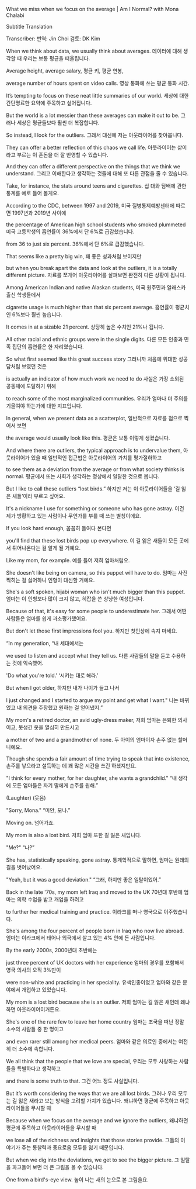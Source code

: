 What we miss when we focus on the average | Am I Normal? with Mona Chalabi

Subtitle	Translation

Transcriber:	번역: Jin Choi 검토: DK Kim

When we think about data, we usually think about averages.	데이터에 대해 생각할 때 우리는 보통 평균을 떠올립니다.

Average height, average salary,	평균 키, 평균 연봉,

average number of hours spent on video calls.	영상 통화에 쓰는 평균 통화 시간.

It’s tempting to focus on these neat little summaries of our world.	세상에 대한 간단명료한 요약에 주목하고 싶어집니다.

But the world is a lot messier than these averages can make it out to be.	그러나 세상은 평균들보다 훨씬 더 복잡합니다.

So instead, I look for the outliers.	그래서 대신에 저는 아웃라이어를 찾아봅니다.

They can offer a better reflection of this chaos we call life.	아웃라이어는 삶이라고 부르는 이 혼돈을 더 잘 반영할 수 있습니다.

And they can offer a different perspective on the things that we think we understand.	그리고 이해한다고 생각하는 것들에 대해 또 다른 관점을 줄 수 있습니다.

Take, for instance, the stats around teens and cigarettes.	십 대와 담배에 관한 통계를 예로 들어 볼게요.

According to the CDC, between 1997 and 2019,	미국 질병통제예방센터에 따르면 1997년과 2019년 사이에

the percentage of American high school students who smoked plummeted	미국 고등학생의 흡연률이 36%에서 단 6%로 급감했습니다.

from 36 to just six percent.	36%에서 단 6%로 급감했습니다.

That seems like a pretty big win,	꽤 좋은 성과처럼 보이지만

but when you break apart the data and look at the outliers, it is a totally different picture.	자료를 쪼개어 아웃라이어를 살펴보면 완전히 다른 상황이 됩니다.

Among American Indian and native Alaskan students,	미국 원주민과 알래스카 출신 학생들에서

cigarette usage is much higher than that six percent average.	흡연률이 평균치인 6%보다 훨씬 높습니다.

It comes in at a sizable 21 percent.	상당히 높은 수치인 21%나 됩니다.

All other racial and ethnic groups were in the single digits.	다른 모든 인종과 민족 집단의 흡연률은 한 자리였습니다.

So what first seemed like this great success story	그러니까 처음에 위대한 성공담처럼 보였던 것은

is actually an indicator of how much work we need to do	사실은 가장 소외된 공동체에 도달하기 위해

to reach some of the most marginalized communities.	우리가 얼마나 더 주의를 기울여야 하는가에 대한 지표입니다.

In general, when we present data as a scatterplot,	일반적으로 자료를 점으로 찍어서 보면

the average would usually look like this.	평균은 보통 이렇게 생겼습니다.

And where there are outliers, the typical approach is to undervalue them,	아웃라이어가 있을 때 일반적인 접근법은 아웃라이어의 가치를 평가절하하고

to see them as a deviation from the average or from what society thinks is normal.	평균에서 또는 사회가 생각하는 정상에서 일탈한 것으로 봅니다.

But I like to call these outliers “lost birds.”	하지만 저는 이 아웃라이어들을 ‘길 잃은 새들’이라 부르고 싶어요.

It's a nickname I use for something or someone who has gone astray.	이건 제가 방황하고 있는 사람이나 무언가를 부를 때 쓰는 별칭이에요.

If you look hard enough,	꼼꼼히 들여다 본다면

you'll find that these lost birds pop up everywhere.	이 길 잃은 새들이 모든 곳에서 튀어나온다는 걸 알게 될 거예요.

Like my mom, for example.	예를 들어 저희 엄마처럼요.

She doesn't like being on camera, so this puppet will have to do.	엄마는 사진 찍히는 걸 싫어하니 인형이 대신할 거예요.

She's a soft spoken, hijabi woman who isn't much bigger than this puppet.	엄마는 이 인형보다 많이 크지 않고, 히잡을 쓴 상냥한 여성입니다.

Because of that, it's easy for some people to underestimate her.	그래서 어떤 사람들은 엄마를 쉽게 과소평가했어요.

But don't let those first impressions fool you.	하지만 첫인상에 속지 마세요.

“In my generation,	“내 세대에서는

we used to listen and accept what they tell us.	다른 사람들의 말을 듣고 수용하는 것에 익숙했어.

'Do what you're told.'	‘시키는 대로 해라.’

But when I got older,	하지만 내가 나이가 들고 나서

I just changed and I started to argue my point and get what I want."	나는 바뀌었고 내 의견을 주장했고 원하는 걸 얻어냈지.”

My mom's a retired doctor, an avid ugly-dress maker,	저희 엄마는 은퇴한 의사이고, 못생긴 옷을 열심히 만드시고

a mother of two and a grandmother of none.	두 아이의 엄마이자 손주 없는 할머니예요.

Though she spends a fair amount of time trying to speak that into existence,	손주를 낳으라고 설득하는 데 꽤 많은 시간을 쓰긴 하셨지만요.

"I think for every mother, for her daughter, she wants a grandchild."	“내 생각에 모든 엄마들은 자기 딸에게 손주를 원해.”

(Laughter)	(웃음)

"Sorry, Mona."	“미안, 모나.”

Moving on.	넘어가죠.

My mom is also a lost bird.	저희 엄마 또한 길 잃은 새입니다.

"Me?"	“나?”

She has, statistically speaking, gone astray.	통계학적으로 말하면, 엄마는 원래의 길을 벗어났어요.

"Yeah, but it was a good deviation."	“그래, 하지만 좋은 일탈이었어.”

Back in the late '70s, my mom left Iraq and moved to the UK	70년대 후반에 엄마는 의학 수업을 받고 개업을 하려고

to further her medical training and practice.	이라크를 떠나 영국으로 이주했습니다.

She's among the four percent of people born in Iraq who now live abroad.	엄마는 이라크에서 태어나 외국에서 살고 있는 4% 안에 든 사람입니다.

By the early 2000s,	2000년대 초반에는

just three percent of UK doctors with her experience	엄마의 경우를 포함해서 영국 의사의 오직 3%만이

were non-white and practicing in her speciality.	유색인종이었고 엄마와 같은 분야에서 개업하고 있었습니다.

My mom is a lost bird because she is an outlier.	저희 엄마는 길 잃은 새인데 왜냐하면 아웃라이어이거든요.

She's one of the rare few to leave her home country	엄마는 조국을 떠난 정말 소수의 사람들 중 한 명이고

and even rarer still among her medical peers.	엄마와 같은 의료인 중에서는 여전히 더 소수에 속합니다.

We all think that the people that we love are special,	우리는 모두 사랑하는 사람들을 특별하다고 생각하고

and there is some truth to that.	그건 어느 정도 사실입니다.

But it’s worth considering the ways that we are all lost birds.	그러나 우리 모두는 길 잃은 새라고 
보는 방식을 고려할 가치가 있습니다. 왜냐하면 평균에 주목하고 아웃라이어들을 무시할 때

Because when we focus on the average and we ignore the outliers,	왜냐하면 평균에 주목하고 아웃라이어들을 무시할 때

we lose all of the richness and insights that those stories provide.	그들의 이야기가 주는 통찰력과 풍요로움 모두를 잃기 때문입니다.

But when we dig into the deviations, we get to see the bigger picture.	그 일탈을 파고들어 보면 더 큰 그림을 볼 수 있습니다.

One from a bird's-eye view.	높이 나는 새의 눈으로 본 그림을요.

